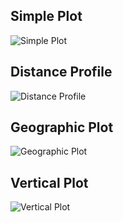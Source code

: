 ## Simple Plot

![Simple Plot](/gallery/ex01/ex01.png)

## Distance Profile

![Distance Profile](/gallery/ex02/ex02.png)

## Geographic Plot

![Geographic Plot](/gallery/ex03/ex03.png)

## Vertical Plot

![Vertical Plot](/gallery/ex04/ex04.png)
